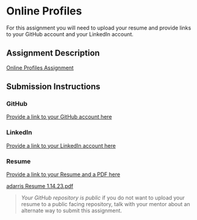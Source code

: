 # Online Profiles
For this assignment you will need to upload your resume and provide links to your GitHub account and your LinkedIn account.

## Assignment Description
[Online Profiles Assignment](https://education.launchcode.org/liftoff/modules/assignments/online-profiles)

## Submission Instructions
 
### GitHub
[Provide a link to your GitHub account here](https://github.com/adarris)
 
### LinkedIn
[Provide a link to your LinkedIn account here](https://www.linkedin.com/in/adriana-darris/)

### Resume
[Provide a link to your Resume and a PDF here](https://docs.google.com/document/d/1R9AgkKRE0sWIrLh3Y2BlEOt6DxMSDHtNou6iBngdFF8/edit?usp=sharing)

[adarris Resume 1.14.23.pdf](https://github.com/adarris/liftoff-assignments/files/10504467/adarris.Resume.1.14.23.pdf)


> *Your GitHub repository is public* if you do not want to upload your resume to a public facing repository, talk with your mentor about an alternate way to submit this assignment.
